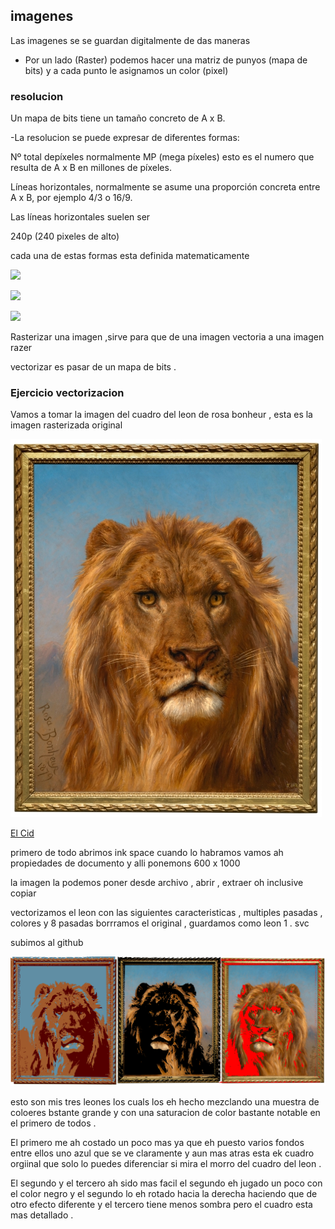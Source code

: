 



## imagenes 

Las imagenes se se guardan digitalmente de das maneras 

- Por un lado (Raster) podemos hacer una matriz de punyos (mapa de bits) y a cada punto le asignamos un color (pixel)

### resolucion 

Un mapa de bits tiene un tamaño concreto de A x B.

-La resolucion se puede expresar de diferentes formas:

Nº total depíxeles normalmente MP (mega píxeles) esto es el numero que resulta de A x B en millones de píxeles.

Líneas horizontales, normalmente se asume una proporción concreta entre A x B, por ejemplo 4/3 o 16/9.

Las líneas horizontales suelen ser

240p (240 pixeles de alto)


cada una de estas formas esta definida matematicamente 




![](https://raw.githubusercontent.com/DavidMenCam/1er-trimestre/main/%C3%ADndice.jpeg)

![](https://raw.githubusercontent.com/DavidMenCam/1er-trimestre/main/%C3%ADndice.png)

![](https://efacico.files.wordpress.com/2016/09/trump.gif?w=300)
 
Rasterizar una imagen ,sirve para que de una imagen vectoria a una imagen razer 

vectorizar es pasar de un mapa de bits .

### Ejercicio vectorizacion 

Vamos a tomar la imagen del cuadro del leon de rosa bonheur , esta es la imagen rasterizada original 

![](https://raw.githubusercontent.com/DavidMenCam/1er-trimestre/main/leoon.jpg)

[El Cid](https://es.wikipedia.org/wiki/El_Cid_(Rosa_Bonheur))

primero de todo abrimos ink space cuando lo habramos 
vamos ah propiedades de documento y alli ponemons 600 x 1000 

la imagen la podemos poner desde archivo , abrir , extraer oh inclusive copiar 

vectorizamos el leon con las siguientes caracteristicas , multiples pasadas , colores y 8 pasadas 
borrramos el original , guardamos como leon 1 . svc 

subimos al github 

![](https://raw.githubusercontent.com/DavidMenCam/1er-trimestre/d453026c5a82697084964fc36e9800e5f353f393/leooooneees.svg)

esto son mis tres leones los cuals los eh hecho mezclando una muestra de coloeres bstante grande y con una saturacion de color bastante notable en el primero de todos .

El primero me ah costado un poco mas ya que eh puesto varios fondos entre ellos uno azul que se ve claramente y aun mas atras esta ek cuadro orgiinal que solo lo puedes diferenciar si mira el morro del cuadro del leon .

El segundo y el tercero ah sido mas facil el segundo eh jugado un poco con el color negro y el segundo lo eh rotado hacia la derecha haciendo que de otro efecto diferente y el tercero tiene menos sombra pero el cuadro esta mas detallado .
